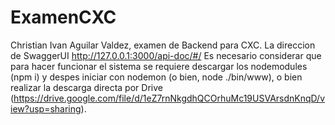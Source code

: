 # ExamenCXC
Christian Ivan Aguilar Valdez, examen de Backend para CXC.
La direccion de SwaggerUI http://127.0.0.1:3000/api-doc/#/
Es necesario considerar que para hacer funcionar el sistema se requiere descargar los nodemodules (npm i) y despes iniciar con nodemon (o bien, node ./bin/www), o bien realizar la descarga directa por Drive (https://drive.google.com/file/d/1eZ7rnNkgdhQCOrhuMc19USVArsdnKnqD/view?usp=sharing).
